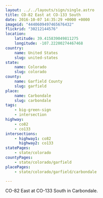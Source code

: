 ```yaml
---
layout: ../../layouts/sign/single.astro
title: CO-82 East at CO-133 South
date: 2016-10-07 14:35:29 +0000 +0000
imageid: "4440609497465676432"
flickrid: "30212144576"
location:
    latitude: 39.415839049811275
    longitude: -107.22200274467468
country:
    name: United States
    slug: united-states
state:
    name: Colorado
    slug: colorado
county:
    name: Garfield County
    slug: garfield
place:
    name: Carbondale
    slug: carbondale
tags:
    - big-green-sign
    - intersection
highway:
    - co82
    - co133
intersections:
    - highway1: co82
      highway2: co133
statePages:
    - state/colorado
countyPages:
    - state/colorado/garfield
placePages:
    - state/colorado/garfield/carbondale

---
```

CO-82 East at CO-133 South in Carbondale.